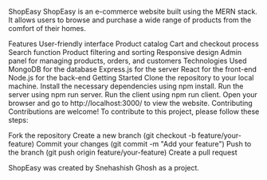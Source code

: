 ShopEasy
ShopEasy is an e-commerce website built using the MERN stack. It allows users to browse and purchase a wide range of products from the comfort of their homes.

Features
User-friendly interface
Product catalog
Cart and checkout process
Search function
Product filtering and sorting
Responsive design
Admin panel for managing products, orders, and customers
Technologies Used
MongoDB for the database
Express.js for the server
React for the front-end
Node.js for the back-end
Getting Started
Clone the repository to your local machine.
Install the necessary dependencies using npm install.
Run the server using npm run server.
Run the client using npm run client.
Open your browser and go to http://localhost:3000/ to view the website.
Contributing
Contributions are welcome! To contribute to this project, please follow these steps:

Fork the repository
Create a new branch (git checkout -b feature/your-feature)
Commit your changes (git commit -m "Add your feature")
Push to the branch (git push origin feature/your-feature)
Create a pull request

ShopEasy was created by Snehashish Ghosh as a project.

